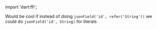 import 'dart:ffi';

Would be cool if instead of doing
`jsonField('id', refer('String'))` we could do `jsonField('id', String)` for literals